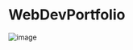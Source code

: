 # WebDevPortfolio
![image](https://user-images.githubusercontent.com/32011871/111933415-7a9ef300-8ad0-11eb-9ccf-76d3d0ca07d6.png)

